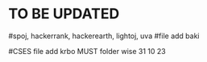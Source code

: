 # TO BE UPDATED


#spoj, hackerrank, hackerearth, lightoj, uva 
#file add baki

#CSES file add krbo  MUST folder wise 31 10 23
